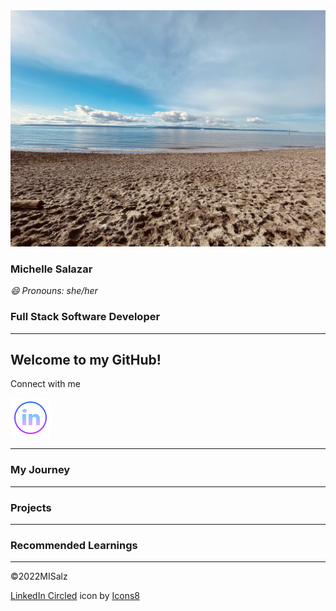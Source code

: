 
<img src="img/4DA3D361-F30B-45FC-B0D5-1ECDD26D395F_1_105_c.jpeg" alt="beach" style="width:100%; height: 50%">

### Michelle Salazar 
*😄 Pronouns: she/her*
### Full Stack Software Developer
---
## Welcome to my GitHub!


Connect with me 

<a href="www.linkedin.com/in/michellesalazar010" ><img src="img/icons8-linkedin-circled-64.png"></a>

---
### My Journey

---
### Projects

---
### Recommended Learnings

---
&copy;2022MISalz

<a target="_blank" href="https://icons8.com/icon/IXUU4h36YfmO/linkedin-circled">LinkedIn Circled</a> icon by <a target="_blank" href="https://icons8.com">Icons8</a>


<!--
**MISalz/MISalz** is a ✨ _special_ ✨ repository because its `README.md` (this file) appears on your GitHub profile.

Here are some ideas to get you started:

- 🔭 I’m currently working on ...
- 🌱 I’m currently learning ...
- 👯 I’m looking to collaborate on ...
- 🤔 I’m looking for help with ...
- 💬 Ask me about ...
- 📫 How to reach me: ...
- 😄 Pronouns: ...
- ⚡ Fun fact: ...
-->
